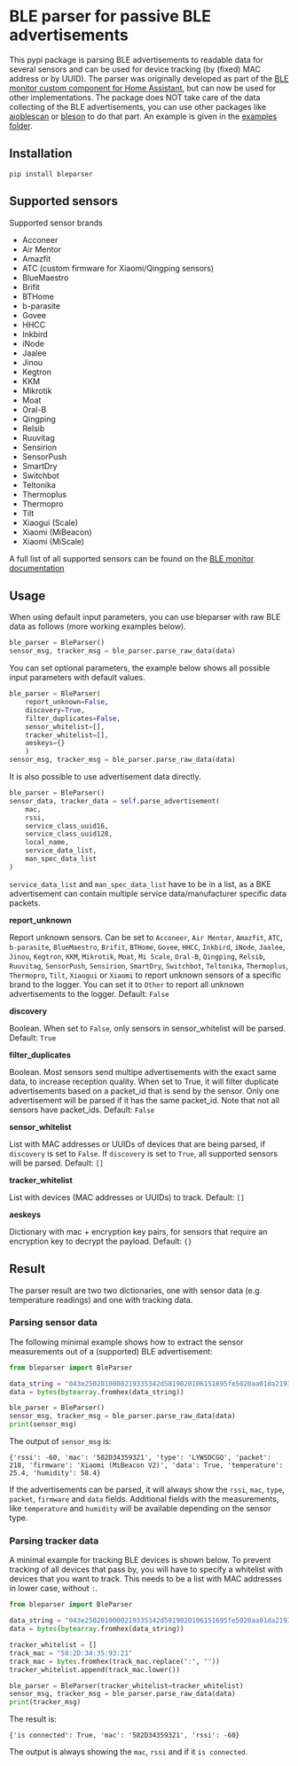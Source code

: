 # BLE parser for passive BLE advertisements

This pypi package is parsing BLE advertisements to readable data for several sensors and can be used for device tracking (by (fixed) MAC address or by UUID). The parser was originally developed as part of the [BLE monitor custom component for Home Assistant](https://github.com/custom-components/ble_monitor), but can now be used for other implementations. The package does NOT take care of the data collecting of the BLE advertisements, you can use other packages like [aioblescan](https://github.com/frawau/aioblescan) or [bleson](https://bleson.readthedocs.io/en/latest/index.html) to do that part. An example is given in the [examples folder](https://github.com/Ernst79/bleparser/tree/master/examples).

## Installation

```
pip install bleparser
```

## Supported sensors

Supported sensor brands

- Acconeer
- Air Mentor
- Amazfit
- ATC (custom firmware for Xiaomi/Qingping sensors)
- BlueMaestro
- Brifit
- BTHome
- b-parasite
- Govee
- HHCC
- Inkbird
- iNode
- Jaalee
- Jinou
- Kegtron
- KKM
- Mikrotik
- Moat
- Oral-B
- Qingping
- Relsib
- Ruuvitag
- Sensirion
- SensorPush
- SmartDry
- Switchbot
- Teltonika
- Thermoplus
- Thermopro
- Tilt
- Xiaogui (Scale)
- Xiaomi (MiBeacon)
- Xiaomi (MiScale)

A full list of all supported sensors can be found on the [BLE monitor documentation](https://github.com/custom-components/ble_monitor)

## Usage

When using default input parameters, you can use bleparser with raw BLE data as follows (more working examples below). 

```python
ble_parser = BleParser()
sensor_msg, tracker_msg = ble_parser.parse_raw_data(data)
```

You can set optional parameters, the example below shows all possible input parameters with default values.

```python
ble_parser = BleParser(
    report_unknown=False,
    discovery=True,
    filter_duplicates=False,
    sensor_whitelist=[],
    tracker_whitelist=[],
    aeskeys={}
    )
sensor_msg, tracker_msg = ble_parser.parse_raw_data(data)
```

It is also possible to use advertisement data directly. 

```python
ble_parser = BleParser()
sensor_data, tracker_data = self.parse_advertisement(
    mac,
    rssi,
    service_class_uuid16,
    service_class_uuid128,
    local_name,
    service_data_list,
    man_spec_data_list
)
```

`service_data_list` and `man_spec_data_list` have to be in a list, as a BKE advertisement can contain multiple service data/manufacturer specific data packets. 

**report_unknown**

Report unknown sensors. Can be set to `Acconeer`, `Air Mentor`, `Amazfit`, `ATC`, `b-parasite`, `BlueMaestro`, `Brifit`, `BTHome`, `Govee`, `HHCC`, `Inkbird`, `iNode`, `Jaalee`, `Jinou`, `Kegtron`, `KKM`, `Mikrotik`, `Moat`, `Mi Scale`, `Oral-B`, `Qingping`, `Relsib`, `Ruuvitag`, `SensorPush`, `Sensirion`, `SmartDry`, `Switchbot`, `Teltonika`, `Thermoplus`, `Thermopro`, `Tilt`, `Xiaogui` or `Xiaomi` to report unknown sensors of a specific brand to the logger. You can set it to `Other` to report all unknown advertisements to the logger. Default: `False`

**discovery**

Boolean. When set to `False`, only sensors in sensor_whitelist will be parsed. Default: `True`

**filter_duplicates**

Boolean. Most sensors send multipe advertisements with the exact same data, to increase reception quality. When set to True, it will filter duplicate advertisements based on a packet_id that is send by the sensor. Only one advertisement will be parsed if it has the same packet_id. Note that not all sensors have packet_ids. Default: `False` 

**sensor_whitelist**

List with MAC addresses or UUIDs of devices that are being parsed, if `discovery` is set to `False`. If `discovery` is set to `True`, all supported sensors will be parsed. Default: `[]`

**tracker_whitelist**

List with devices (MAC addresses or UUIDs) to track. Default: `[]`

**aeskeys**

Dictionary with mac + encryption key pairs, for sensors that require an encryption key to decrypt the payload. Default: `{}`

## Result

The parser result are two two dictionaries, one with sensor data (e.g. temperature readings) and one with tracking data.

### Parsing sensor data

The following minimal example shows how to extract the sensor measurements out of a (supported) BLE advertisement:

```python
from bleparser import BleParser

data_string = "043e2502010000219335342d5819020106151695fe5020aa01da219335342d580d1004fe004802c4"
data = bytes(bytearray.fromhex(data_string))

ble_parser = BleParser()
sensor_msg, tracker_msg = ble_parser.parse_raw_data(data)
print(sensor_msg)
```

The output of `sensor_msg` is:

```
{'rssi': -60, 'mac': '582D34359321', 'type': 'LYWSDCGQ', 'packet': 218, 'firmware': 'Xiaomi (MiBeacon V2)', 'data': True, 'temperature': 25.4, 'humidity': 58.4}
```

If the advertisements can be parsed, it will always show the `rssi`, `mac`, `type`, `packet`, `firmware` and `data` fields. Additional fields with the measurements, like `temperature` and `humidity` will be available depending on the sensor type.

### Parsing tracker data

A minimal example for tracking BLE devices is shown below. To prevent tracking of all devices that pass by, you will have to specify a whitelist with devices that you want to track. This needs to be a list with MAC addresses in lower case, without `:`. 

```python
from bleparser import BleParser

data_string = "043e2502010000219335342d5819020106151695fe5020aa01da219335342d580d1004fe004802c4"
data = bytes(bytearray.fromhex(data_string))

tracker_whitelist = []
track_mac = "58:2D:34:35:93:21"
track_mac = bytes.fromhex(track_mac.replace(":", ""))
tracker_whitelist.append(track_mac.lower())

ble_parser = BleParser(tracker_whitelist=tracker_whitelist)
sensor_msg, tracker_msg = ble_parser.parse_raw_data(data)
print(tracker_msg)
```

The result is:

```
{'is connected': True, 'mac': '582D34359321', 'rssi': -60}
```

The output is always showing the `mac`, `rssi` and if it `is connected`. 

